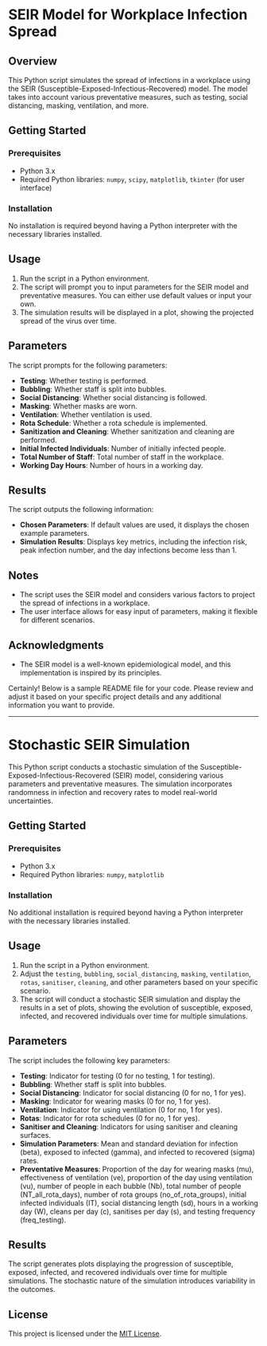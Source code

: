 # SEIR Model for Workplace Infection Spread

## Overview

This Python script simulates the spread of infections in a workplace using the SEIR (Susceptible-Exposed-Infectious-Recovered) model. The model takes into account various preventative measures, such as testing, social distancing, masking, ventilation, and more.

## Getting Started

### Prerequisites

- Python 3.x
- Required Python libraries: `numpy`, `scipy`, `matplotlib`, `tkinter` (for user interface)

### Installation

No installation is required beyond having a Python interpreter with the necessary libraries installed.

## Usage

1. Run the script in a Python environment.
2. The script will prompt you to input parameters for the SEIR model and preventative measures. You can either use default values or input your own.
3. The simulation results will be displayed in a plot, showing the projected spread of the virus over time.

## Parameters

The script prompts for the following parameters:

- **Testing**: Whether testing is performed.
- **Bubbling**: Whether staff is split into bubbles.
- **Social Distancing**: Whether social distancing is followed.
- **Masking**: Whether masks are worn.
- **Ventilation**: Whether ventilation is used.
- **Rota Schedule**: Whether a rota schedule is implemented.
- **Sanitization and Cleaning**: Whether sanitization and cleaning are performed.
- **Initial Infected Individuals**: Number of initially infected people.
- **Total Number of Staff**: Total number of staff in the workplace.
- **Working Day Hours**: Number of hours in a working day.

## Results

The script outputs the following information:

- **Chosen Parameters**: If default values are used, it displays the chosen example parameters.
- **Simulation Results**: Displays key metrics, including the infection risk, peak infection number, and the day infections become less than 1.

## Notes

- The script uses the SEIR model and considers various factors to project the spread of infections in a workplace.
- The user interface allows for easy input of parameters, making it flexible for different scenarios.

## Acknowledgments

- The SEIR model is a well-known epidemiological model, and this implementation is inspired by its principles.

Certainly! Below is a sample README file for your code. Please review and adjust it based on your specific project details and any additional information you want to provide.

---

# Stochastic SEIR Simulation

This Python script conducts a stochastic simulation of the Susceptible-Exposed-Infectious-Recovered (SEIR) model, considering various parameters and preventative measures. The simulation incorporates randomness in infection and recovery rates to model real-world uncertainties.

## Getting Started

### Prerequisites

- Python 3.x
- Required Python libraries: `numpy`, `matplotlib`

### Installation

No additional installation is required beyond having a Python interpreter with the necessary libraries installed.

## Usage

1. Run the script in a Python environment.
2. Adjust the `testing`, `bubbling`, `social_distancing`, `masking`, `ventilation`, `rotas`, `sanitiser`, `cleaning`, and other parameters based on your specific scenario.
3. The script will conduct a stochastic SEIR simulation and display the results in a set of plots, showing the evolution of susceptible, exposed, infected, and recovered individuals over time for multiple simulations.

## Parameters

The script includes the following key parameters:

- **Testing**: Indicator for testing (0 for no testing, 1 for testing).
- **Bubbling**: Whether staff is split into bubbles.
- **Social Distancing**: Indicator for social distancing (0 for no, 1 for yes).
- **Masking**: Indicator for wearing masks (0 for no, 1 for yes).
- **Ventilation**: Indicator for using ventilation (0 for no, 1 for yes).
- **Rotas**: Indicator for rota schedules (0 for no, 1 for yes).
- **Sanitiser and Cleaning**: Indicators for using sanitiser and cleaning surfaces.
- **Simulation Parameters**: Mean and standard deviation for infection (beta), exposed to infected (gamma), and infected to recovered (sigma) rates.
- **Preventative Measures**: Proportion of the day for wearing masks (mu), effectiveness of ventilation (ve), proportion of the day using ventilation (vu), number of people in each bubble (Nb), total number of people (NT_all_rota_days), number of rota groups (no_of_rota_groups), initial infected individuals (IT), social distancing length (sd), hours in a working day (W), cleans per day (c), sanitises per day (s), and testing frequency (freq_testing).

## Results

The script generates plots displaying the progression of susceptible, exposed, infected, and recovered individuals over time for multiple simulations. The stochastic nature of the simulation introduces variability in the outcomes.

## License

This project is licensed under the [MIT License](LICENSE).
